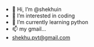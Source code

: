 - 👋 Hi, I’m @shekhuin
- 👀 I’m interested in coding
- 🌱 I’m currently learning python
- 📫 my gmail...
- shekhu.pvt@gmail.com

<!---
shekhuin/shekhuin is a ✨ special ✨ repository because its `README.md` (this file) appears on your GitHub profile.
You can click the Preview link to take a look at your changes.
--->
